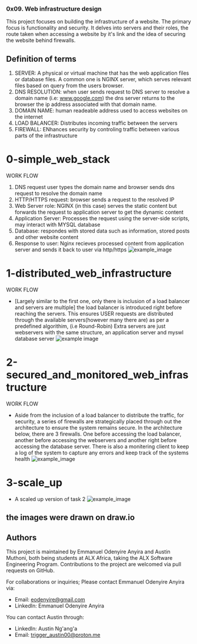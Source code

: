 ### 0x09. Web infrastructure design
This project focuses on building the infrastructure of a website. The primary focus is functionality and security. It delves into servers and their roles, the route taken when accessing a website by it's link and the idea of securing the website behind firewalls.

## Definition of terms
1. SERVER:
A physical or virtual machine that has the web application files or database files.
A common one is NGINX server, which serves relevant files based on query from the users browser.
2. DNS RESOLUTION:
when user sends request to DNS server to resolve a domain name (i.e: www.google.com)
the dns server returns to the browser the ip address associated with that domain name.
3. DOMAIN NAME:
human readeable address used to access websites on the internet
4. LOAD BALANCER:
Distributes incoming traffic between the servers
5. FIREWALL:
ENhances security by controling traffic between various parts of the infrastructure

# 0-simple_web_stack
WORK FLOW
1. DNS request
	user types the domain name and browser sends dns request to resolve the domain name
2. HTTP/HTTPS request:
	browser sends a request to the resolved IP
3. Web Server role:
	NGINX (in this case) serves the static content but forwards the request to application server
	to get the dynamic content
4. Application Server:
	Processes the request using the server-side scripts, may interact with MYSQL database
5. Database:
	respondes with stored data such as information, stored posts and other website content
6. Response to user:
	Nginx recieves processed content from application server and sends it back to user via http/https
![example_image](images/0-simple_web_stack.jpg)

# 1-distributed_web_infrastructure
WORK FLOW
- [Largely similar to the first one, only there is inclusion of a load balancer and servers are multiple]
the load balancer is introduced right before reaching the servers.
This ensures USER requests are distributed through the available servers(however many there are) as per a predefined algorithim, (i.e Round-Robin)
Extra servers are just webservers with the same structure, an application server and myswl database server
![example image](images/1-distributed_web_infrastructure.jpg)

# 2-secured_and_monitored_web_infrastructure
WORK FLOW
- Aside from the inclusion of a load balancer to distribute the traffic, for security, a series of firewalls are strategically placed through out the architecture to ensure the system remains secure.
In the architecture below, there are 3 firewalls. One before accessing the load balancer, another before accessing the webservers and another right before accessing the database server.
There is also a monitering client to keep a log of the system to capture any errors and keep track of the systems health
![example_image](images/2-secured_and_monitored_web_infrastructure.jpg)

# 3-scale_up
- A scaled up version of task 2
![example_image](images/3-scale_up)

## the images were drawn on draw.io
## Authors

This project is maintained by Emmanuel Odenyire Anyira and Austin Muthoni, both being students at ALX Africa, taking the ALX Software Engineering Program. Contributions to the project are welcomed via pull requests on GitHub.

For collaborations or inquiries;
Please contact Emmanuel Odenyire Anyira via:

- Email: eodenyire@gmail.com
- LinkedIn: Emmanuel Odenyire Anyira

You can contact Austin through:

- LinkedIn: Austin Ng'ang'a
- Email: trigger_austin00@proton.me
